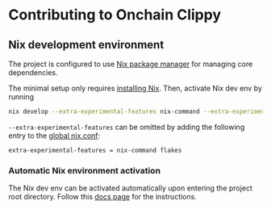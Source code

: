 # Contributing to Onchain Clippy

## Nix development environment

The project is configured
to use [Nix package manager](https://nix.dev) for managing core dependencies.

The minimal setup only requires [installing Nix](https://nix.dev/install-nix).
Then, activate Nix dev env by running
```bash
nix develop --extra-experimental-features nix-command --extra-experimental-features flakes
```

`--extra-experimental-features` can be omitted by adding the following entry to the [global nix.conf](https://nix.dev/manual/nix/2.25/command-ref/conf-file.html):
```
extra-experimental-features = nix-command flakes
```

### Automatic Nix environment activation

The Nix dev env can be activated automatically upon entering the project root directory.
Follow this [docs page](https://nix.dev/guides/recipes/direnv#automatic-direnv) for the instructions.
